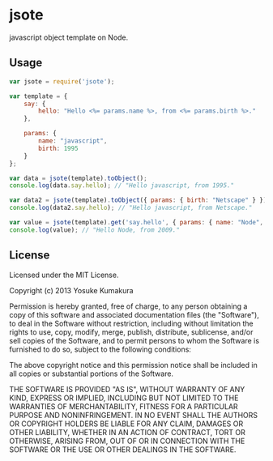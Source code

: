 jsote
===========

javascript object template on Node.

Usage
-----

```javascript
var jsote = require('jsote');

var template = {
    say: {
        hello: "Hello <%= params.name %>, from <%= params.birth %>."
    },

    params: {
        name: "javascript",
        birth: 1995
    }
};

var data = jsote(template).toObject();
console.log(data.say.hello); // "Hello javascript, from 1995."

var data2 = jsote(template).toObject({ params: { birth: "Netscape" } });
console.log(data2.say.hello); // "Hello javascript, from Netscape."

var value = jsote(template).get('say.hello', { params: { name: "Node", birth: 2009 } });
console.log(value); // "Hello Node, from 2009."
```



License
--------

Licensed under the MIT License.

Copyright (c) 2013 Yosuke Kumakura

Permission is hereby granted, free of charge, to any person
obtaining a copy of this software and associated documentation
files (the "Software"), to deal in the Software without
restriction, including without limitation the rights to use,
copy, modify, merge, publish, distribute, sublicense, and/or sell
copies of the Software, and to permit persons to whom the
Software is furnished to do so, subject to the following
conditions:

The above copyright notice and this permission notice shall be
included in all copies or substantial portions of the Software.

THE SOFTWARE IS PROVIDED "AS IS", WITHOUT WARRANTY OF ANY KIND,
EXPRESS OR IMPLIED, INCLUDING BUT NOT LIMITED TO THE WARRANTIES
OF MERCHANTABILITY, FITNESS FOR A PARTICULAR PURPOSE AND
NONINFRINGEMENT. IN NO EVENT SHALL THE AUTHORS OR COPYRIGHT
HOLDERS BE LIABLE FOR ANY CLAIM, DAMAGES OR OTHER LIABILITY,
WHETHER IN AN ACTION OF CONTRACT, TORT OR OTHERWISE, ARISING
FROM, OUT OF OR IN CONNECTION WITH THE SOFTWARE OR THE USE OR
OTHER DEALINGS IN THE SOFTWARE.
